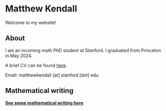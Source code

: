 # Matthew Kendall

Welcome to my website!

## About
I am an incoming math PhD student at Stanford. I graduated from Princeton in May 2024.

A brief CV can be found <a href="/assets/CV-short-aug24.pdf" target="_blank">here</a>.

Email: matthewkendall [at] stanford [dot] edu

## Mathematical writing
[**See some mathematical writing here**](./another-page.html).
